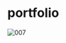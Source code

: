 # portfolio
![007](https://user-images.githubusercontent.com/76901834/168907090-1c5f20d3-dd07-4469-8c68-34b42f501962.gif)
